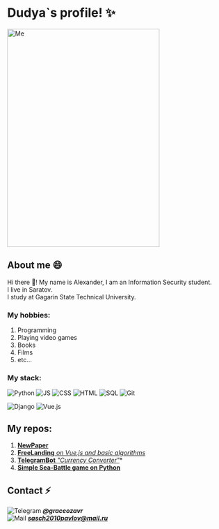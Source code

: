 
<!--
**dudyaosuplayer/dudyaosuplayer** is a ✨ _special_ ✨ repository because its `README.md` (this file) appears on your GitHub profile.

Here are some ideas to get you started:

- 🔭 I’m currently working on ...
- 🌱 I’m currently learning ...
- 👯 I’m looking to collaborate on ...
- 🤔 I’m looking for help with ...
- 💬 Ask me about ...
- 📫 How to reach me: ...
- 😄 Pronouns: ...
- ⚡ Fun fact: ...
-->
# Dudya`s profile! ✨



<img src="https://cdn.shazoo.ru/622011_XutF2N1_hjo6aqa.jpg" alt="Me" width="350" height="500">




    
## About me 😄

Hi there 👋! My name is Alexander, I am an Information Security student.  
I live in Saratov.  
I study at Gagarin State Technical University.

### My hobbies:
1. Programming
2. Playing video games
3. Books
4. Films
5. etc...

### My stack:
![Python](https://img.shields.io/badge/PYTHON-blue?style=flat-square&logo=python&logoColor=white)
![JS](https://img.shields.io/badge/JS-blue?style=flat-square&logo=JavaScript&logoColor=white)
![CSS](https://img.shields.io/badge/CSS-blue?style=flat-square&logo=css3&logoColor=white)
![HTML](https://img.shields.io/badge/HTML-blue?style=flat-square&logo=html5&logoColor=white)
![SQL](https://img.shields.io/badge/SQL-blue?style=flat-square&logo=sql&logoColor=white)
![Git](https://img.shields.io/badge/Git-blue?style=flat-square&logo=git&logoColor=white)

   
![Django](https://img.shields.io/badge/Django-green?style=flat-square&logo=django&logoColor=white)
![Vue.js](https://img.shields.io/badge/Vue.js-green?style=flat-square&logo=vue.js&logoColor=white)

## My repos:
1. **[NewPaper](https://github.com/dudyaosuplayer/NewsPaper)**  
2. [**FreeLanding** *on Vue.js and basic algorithms*](https://github.com/dudyaosuplayer/Freelanding-with-Vue.js)  
3. [**TelegramBot** *"Currency Converter"*](https://github.com/dudyaosuplayer/TelegramBot)*  
4. **[Simple Sea-Battle game on Python](https://github.com/dudyaosuplayer/sea_battle)**  

## Contact ⚡
![Telegram](https://img.shields.io/badge/TELEGRAM-blue?style=flat-square&logo=telegram&logoColor=white) ***@graceozavr***  
![Mail](https://img.shields.io/badge/MAIL.RU-blue?style=flat-square&logo=mail.ru&logoColor=orange) ***sasch2010pavlov@mail.ru***

